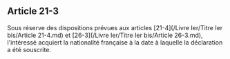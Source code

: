 Article 21-3
----
Sous réserve des dispositions prévues aux articles [21-4](/Livre Ier/Titre Ier bis/Article 21-4.md) et [26-3](/Livre Ier/Titre Ier bis/Article 26-3.md), l'intéressé
acquiert la nationalité française à la date à laquelle la déclaration a été
souscrite.
